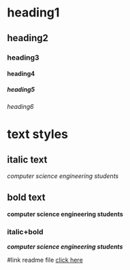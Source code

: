 # heading1
## heading2
### heading3
#### heading4
##### heading5
###### heading6

# text styles
## italic text
*computer science engineering students* 

## bold text
**computer science engineering students**

### italic+bold
***computer science engineering students***

#link readme file
<a href=""></a>
[click here]("https://www.aec.edu.in/")
